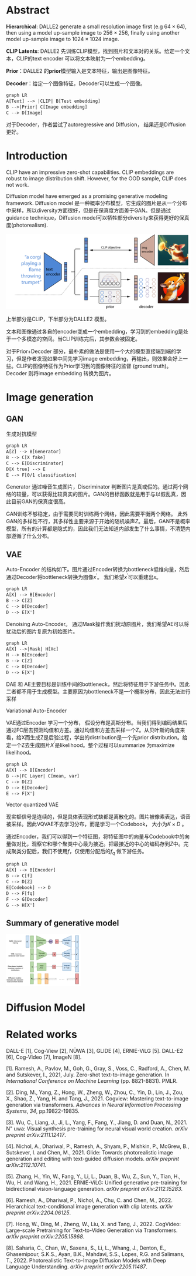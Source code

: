 # Abstract

**Hierarchical**: DALLE2 generate a small resolution image first (e.g $64\times 64$), then using a model up-sample image to $256\times 256$, finally using another model up-sample image to $1024\times 1024$ image.

**CLIP Latents**: DALLE2 先训练CLIP模型，找到图片和文本对的关系。给定一个文本，CLIP的text encoder 可以将文本映射为一个embedding。

**Prior**：DALLE2 的**prior**模型输入是文本特征，输出是图像特征。

**Decoder**：给定一个图像特征，Decoder可以生成一个图像。



```mermaid
graph LR
A[Text] --> |CLIP| B[Test embedding]
B -->|Prior| C[Image embedding]
C --> D[Image]
```



对于Decoder，作者尝试了autoregressive and Diffusion， 结果还是Diffusion更好。



# Introduction

CLIP have an impressive zero-shot capabilities. CLIP embeddings are robust to image distribution shift. However, for the OOD sample, CLIP does not work.

Diffusion model have emerged as a promising generative modeling framework. Diffusion model 是一种概率分布模型，它生成的图片是从一个分布中采样，所以diversity方面很好，但是在保真度方面差于GAN。但是通过guidance technique，Diffusion model可以牺牲部分diversity来获得更好的保真度(photorealism).

![](./Img/DALLE2.png)

上半部分是CLIP，下半部分为DALLE2 模型。

文本和图像通过各自的encoder变成一个embedding，学习到的embedding是处于一个多模态的空间。当CLIP训练完后，其参数会被固定。

对于Prior+Decoder 部分，最朴素的做法是使用一个大的模型直接端到端的学习，但是作者发现如果中间先学习image embedding，再输出，则效果会好上一些。CLIP的图像特征作为Prior学习到的图像特征的监督 (ground truth)。Decoder 则将image embedding 转换为图片。



# Image generation

## GAN

生成对抗模型

```mermaid
graph LR
A[Z] --> B[Generator]
B --> C[X fake]
C --> E[Discriminator]
D[X true] --> E
E --> F[0/1 classification]
```

Generator 通过噪音生成图片，Discriminator 判断图片是真或假的。通过两个网络的较量，可以获得比较真实的图片。GAN的目标函数就是用于与以假乱真，因此目前GAN的保真度很高。

GAN训练不够稳定，由于需要同时训练两个网络，因此需要平衡两个网络。 此外GAN的多样性不行，其多样性主要来源于开始的随机噪声$Z$。最后，GAN不是概率模型，所有的计算都是隐式的，因此我们无法知道内部发生了什么事情，不清楚内部遵循了什么分布。  



## VAE

Auto-Encoder 的结构如下。图片通过Encoder转换为bottleneck低维向量，然后通过Decoder将bottleneck转换为图像$x^{'}$。 我们希望$x^{'}$可以重建出$x$。

 ```mermaid
 graph LR
 A[X] --> B[Encoder]
 B --> C[Z]
 C --> D[Decoder]
 D --> E[X']
 
 ```

Denoising Auto-Encoder。 通过Mask操作我们扰动原图片，我们希望AE可以将扰动后的图片复原为初始图片。

```mermaid
graph LR
A[X] -->|Mask| H[Xc]
H --> B[Encoder]
B --> C[Z]
C --> D[Decoder]
D --> E[X']

```

DAE 和 AE主要目标是训练中间的bottleneck，然后将特征用于下游任务中。因此二者都不用于生成模型。主要原因为bottleneck不是一个概率分布，因此无法进行采样

Variational Auto-Encoder

VAE通过Encoder 学习一个分布， 假设分布是高斯分布。当我们得到编码结果后通过FC层去预测均值和方差。通过均值和方差去采样一个Z。从贝叶斯的角度来看，给X而生成Z是后验过程，学出的distribution是一个先prior distribution。给定一个Z去生成图片$X^{'}$是likelihood。整个过程可以summarize 为maximize likelihood。

```mermaid
graph LR
A[X] --> B[Encoder]
B -->|FC Layer| C[mean, var]
C --> D[Z]
D --> E[Decoder]
E --> F[X']

```

Vector quantized VAE

现实额信号是连续的，但是具体表现形式缺都是离散化的。图片被像素表达，语音被采样。因此VQVAE不去学习分布，而是学习一个Codebook， 大小为$K\times D$ 。

通过Encoder，我们可以得到一个特征图，将特征图中的向量与Codebook中的向量做对比，观察它和哪个聚类中心最为接近。把最接近的中心的编码存到$Z$中。完成聚类分配后，我们不使用$f$，仅使用分配后的$f_q$ 做下游任务。

```mermaid
graph LR
A[X] --> B[Encoder]
B --> C[f]
C --> D[Z]
E[Codebook] --> D
D --> F[fq]
F --> G[Decoder]
G --> H[X']
```

## Summary of generative model

<img src="./Img/generative-overview.png" style="zoom:20%;" />



# Diffusion Model

 













# Related works

DALL-E [1], Cog-View [2], NÜWA [3], GLIDE [4], ERNIE-ViLG [5]. DALL-E2 [6], Cog-Video [7], ImageN [8].



[1]. Ramesh, A., Pavlov, M., Goh, G., Gray, S., Voss, C., Radford, A., Chen, M. and Sutskever, I., 2021, July. Zero-shot text-to-image generation. In *International Conference on Machine Learning* (pp. 8821-8831). PMLR.

[2]. Ding, M., Yang, Z., Hong, W., Zheng, W., Zhou, C., Yin, D., Lin, J., Zou, X., Shao, Z., Yang, H. and Tang, J., 2021. Cogview: Mastering text-to-image generation via transformers. *Advances in Neural Information Processing Systems*, *34*, pp.19822-19835.

[3]. Wu, C., Liang, J., Ji, L., Yang, F., Fang, Y., Jiang, D. and Duan, N., 2021. N\" uwa: Visual synthesis pre-training for neural visual world creation. *arXiv preprint arXiv:2111.12417*.

[4]. Nichol, A., Dhariwal, P., Ramesh, A., Shyam, P., Mishkin, P., McGrew, B., Sutskever, I. and Chen, M., 2021. Glide: Towards photorealistic image generation and editing with text-guided diffusion models. *arXiv preprint arXiv:2112.10741*.

[5]. Zhang, H., Yin, W., Fang, Y., Li, L., Duan, B., Wu, Z., Sun, Y., Tian, H., Wu, H. and Wang, H., 2021. ERNIE-ViLG: Unified generative pre-training for bidirectional vision-language generation. *arXiv preprint arXiv:2112.15283*.

[6]. Ramesh, A., Dhariwal, P., Nichol, A., Chu, C. and Chen, M., 2022. Hierarchical text-conditional image generation with clip latents. *arXiv preprint arXiv:2204.06125*.

[7]. Hong, W., Ding, M., Zheng, W., Liu, X. and Tang, J., 2022. CogVideo: Large-scale Pretraining for Text-to-Video Generation via Transformers. *arXiv preprint arXiv:2205.15868*.

[8]. Saharia, C., Chan, W., Saxena, S., Li, L., Whang, J., Denton, E., Ghasemipour, S.K.S., Ayan, B.K., Mahdavi, S.S., Lopes, R.G. and Salimans, T., 2022. Photorealistic Text-to-Image Diffusion Models with Deep Language Understanding. *arXiv preprint arXiv:2205.11487*.



